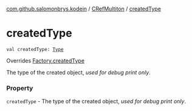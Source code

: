 [com.github.salomonbrys.kodein](../index.md) / [CRefMultiton](index.md) / [createdType](.)

# createdType

`val createdType: `[`Type`](http://docs.oracle.com/javase/6/docs/api/java/lang/reflect/Type.html)

Overrides [Factory.createdType](../-factory/created-type.md)

The type of the created object, *used for debug print only*.

### Property

`createdType` - The type of the created object, *used for debug print only*.